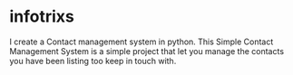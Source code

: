 # infotrixs
I create a Contact management system in python. This Simple Contact Management System is a simple project that let you manage the contacts you have been listing too keep in touch with. 
